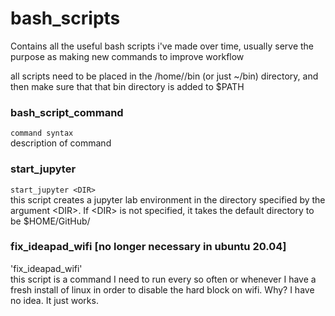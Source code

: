 # bash_scripts

Contains all the useful bash scripts i've made over time, usually serve the purpose as making new commands to improve workflow

all scripts need to be placed in the /home/<usr>/bin (or just ~/bin) directory, and then make sure that that bin directory is added to $PATH

### bash_script_command
`command syntax` \
description of command

### start_jupyter
`start_jupyter <DIR>` \
this script creates a jupyter lab environment in the directory specified by the argument \<DIR>. If \<DIR> is not specified, it takes the default directory to be $HOME/GitHub/

### fix_ideapad_wifi  [no longer necessary in ubuntu 20.04]
'fix_ideapad_wifi' \
this script is a command I need to run every so often or whenever I have a fresh install of linux in order to disable the hard block on wifi. Why? I have no idea. It just works.
